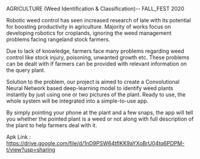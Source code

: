 AGRICULTURE (Weed Identification & Classification)-- FALL_FEST 2020


Robotic weed control has seen increased research of late with its potential for boosting
productivity in agriculture. Majority of works focus on developing robotics for croplands,
ignoring the weed management problems facing rangeland stock farmers.


Due to lack of knowledge, farmers face many problems regarding weed control like stock
injury, poisoning, unwanted growth etc. These problems can be dealt with if farmers can be
provided with relevant information on the query plant.


Solution to the problem, our project is aimed to create a Convolutional Neural Network
based deep-learning model to identify weed plants instantly by just using one or two
pictures of the plant. Ready to use, the whole system will be integrated into a simple-to-use
app.


By simply pointing your phone at the plant and a few snaps, the app will tell you whether the
pointed plant is a weed or not along with full description of the plant to help farmers deal
with it.


Apk Link : https://drive.google.com/file/d/1nD9PSW64tflKK9aYXoBrU04tq6PDPM-t/view?usp=sharing

